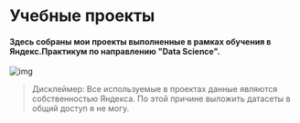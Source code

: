 # Учебные проекты
#### Здесь собраны мои проекты выполненные в рамках обучения в Яндекс.Практикум по направлению "Data Science". 
![img](https://games.chitai-gorod.ru/img/questions/2/partners/praktikum.png)

> Дисклеймер: Все используемые в проектах данные являются собственностью Яндекса. По этой причине выложить датасеты в общий доступ я не могу.
